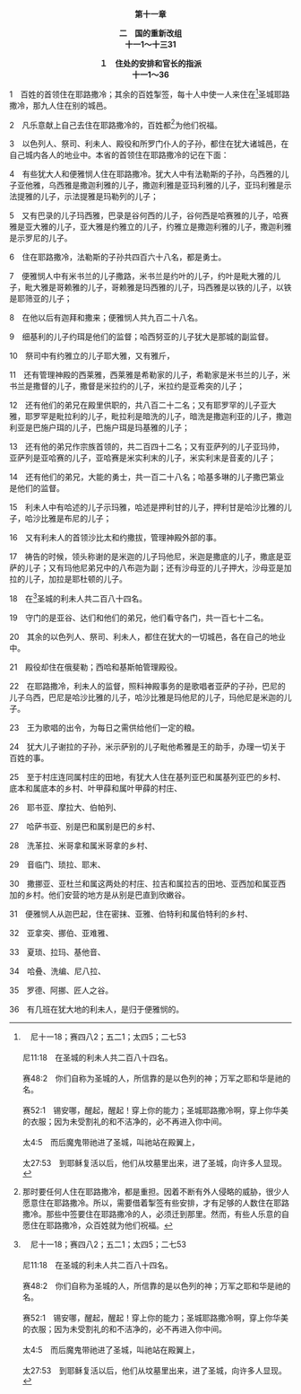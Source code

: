 <p style="text-align:center;font-weight:bold;">第十一章</p>

<p style="text-align:center;font-weight:bold;">二　国的重新改组<br>十一1～十三31</p>

<p style="text-align:center;font-weight:bold;">１　住处的安排和官长的指派<br>十一1～36</p>

1　百姓的首领住在耶路撒冷；其余的百姓掣签，每十人中使一人来住在[^a]圣城耶路撒冷，那九人住在别的城邑。

[^a]:　尼十一18；赛四八2；五二1；太四5；二七53<br><br>尼11:18　在圣城的利未人共二百八十四名。<br><br>赛48:2　你们自称为圣城的人，所信靠的是以色列的神；万军之耶和华是祂的名。<br><br>赛52:1　锡安哪，醒起，醒起！穿上你的能力；圣城耶路撒冷啊，穿上你华美的衣服；因为未受割礼的和不洁净的，必不再进入你中间。<br><br>太4:5　而后魔鬼带祂进了圣城，叫祂站在殿翼上，<br><br>太27:53　到耶稣复活以后，他们从坟墓里出来，进了圣城，向许多人显现。

2　凡乐意献上自己去住在耶路撒冷的，百姓都[^1]为他们祝福。

[^1]:那时要任何人住在耶路撒冷，都是重担。因着不断有外人侵略的威胁，很少人愿意住在耶路撒冷。所以，需要借着掣签有些安排，才有足够的人数住在耶路撒冷。那些中签要住在耶路撒冷的人，必须迁到那里。然而，有些人乐意的自愿住在耶路撒冷，众百姓就为他们祝福。

3　以色列人、祭司、利未人、殿役和所罗门仆人的子孙，都住在犹大诸城邑，在自己城内各人的地业中。本省的首领住在耶路撒冷的记在下面：

4　有些犹大人和便雅悯人住在耶路撒冷。犹大人中有法勒斯的子孙，乌西雅的儿子亚他雅，乌西雅是撒迦利雅的儿子，撒迦利雅是亚玛利雅的儿子，亚玛利雅是示法提雅的儿子，示法提雅是玛勒列的儿子；

5　又有巴录的儿子玛西雅，巴录是谷何西的儿子，谷何西是哈赛雅的儿子，哈赛雅是亚大雅的儿子，亚大雅是约雅立的儿子，约雅立是撒迦利雅的儿子，撒迦利雅是示罗尼的儿子。

6　住在耶路撒冷，法勒斯的子孙共四百六十八名，都是勇士。

7　便雅悯人中有米书兰的儿子撒路，米书兰是约叶的儿子，约叶是毗大雅的儿子，毗大雅是哥赖雅的儿子，哥赖雅是玛西雅的儿子，玛西雅是以铁的儿子，以铁是耶筛亚的儿子；

8　在他以后有迦拜和撒来；便雅悯人共九百二十八名。

9　细基利的儿子约珥是他们的监督；哈西努亚的儿子犹大是那城的副监督。

10　祭司中有约雅立的儿子耶大雅，又有雅斤，

11　还有管理神殿的西莱雅，西莱雅是希勒家的儿子，希勒家是米书兰的儿子，米书兰是撒督的儿子，撒督是米拉约的儿子，米拉约是亚希突的儿子；

12　还有他们的弟兄在殿里供职的，共八百二十二名；又有耶罗罕的儿子亚大雅，耶罗罕是毗拉利的儿子，毗拉利是暗洗的儿子，暗洗是撒迦利亚的儿子，撒迦利亚是巴施户珥的儿子，巴施户珥是玛基雅的儿子；

13　还有他的弟兄作宗族首领的，共二百四十二名；又有亚萨列的儿子亚玛帅，亚萨列是亚哈赛的儿子，亚哈赛是米实利末的儿子，米实利末是音麦的儿子；

14　还有他们的弟兄，大能的勇士，共一百二十八名；哈基多琳的儿子撒巴第业是他们的监督。

15　利未人中有哈述的儿子示玛雅，哈述是押利甘的儿子，押利甘是哈沙比雅的儿子，哈沙比雅是布尼的儿子；

16　又有利未人的首领沙比太和约撒拔，管理神殿外部的事。

17　祷告的时候，领头称谢的是米迦的儿子玛他尼，米迦是撒底的儿子，撒底是亚萨的儿子；又有玛他尼弟兄中的八布迦为副；还有沙母亚的儿子押大，沙母亚是加拉的儿子，加拉是耶杜顿的儿子。

18　在[^a]圣城的利未人共二百八十四名。

[^a]:　尼十一1<br><br>尼11:1　百姓的首领住在耶路撒冷；其余的百姓掣签，每十人中使一人来住在圣城耶路撒冷，那九人住在别的城邑。

19　守门的是亚谷、达们和他们的弟兄，他们看守各门，共一百七十二名。

20　其余的以色列人、祭司、利未人，都住在犹大的一切城邑，各在自己的地业中。

21　殿役却住在俄斐勒；西哈和基斯帕管理殿役。

22　在耶路撒冷，利未人的监督，照料神殿事务的是歌唱者亚萨的子孙，巴尼的儿子乌西，巴尼是哈沙比雅的儿子，哈沙比雅是玛他尼的儿子，玛他尼是米迦的儿子。

23　王为歌唱的出令，为每日之需供给他们一定的粮。

24　犹大儿子谢拉的子孙，米示萨别的儿子毗他希雅是王的助手，办理一切关于百姓的事。

25　至于村庄连同属村庄的田地，有犹大人住在基列亚巴和属基列亚巴的乡村、底本和属底本的乡村、叶甲薛和属叶甲薛的村庄、

26　耶书亚、摩拉大、伯帕列、

27　哈萨书亚、别是巴和属别是巴的乡村、

28　洗革拉、米哥拿和属米哥拿的乡村、

29　音临门、琐拉、耶末、

30　撒挪亚、亚杜兰和属这两处的村庄、拉吉和属拉吉的田地、亚西加和属亚西加的乡村。他们安营的地方是从别是巴直到欣嫩谷。

31　便雅悯人从迦巴起，住在密抹、亚雅、伯特利和属伯特利的乡村、

32　亚拿突、挪伯、亚难雅、

33　夏琐、拉玛、基他音、

34　哈叠、洗编、尼八拉、

35　罗德、阿挪、匠人之谷。

36　有几班在犹大地的利未人，是归于便雅悯的。
